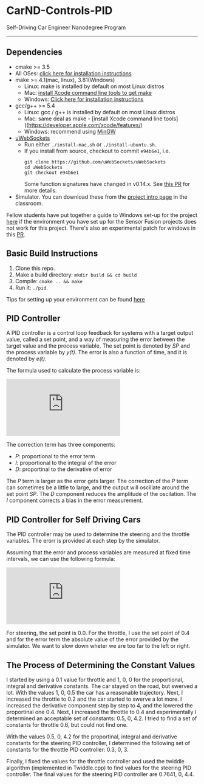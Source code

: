 # CarND-Controls-PID
Self-Driving Car Engineer Nanodegree Program

---

## Dependencies

* cmake >= 3.5
 * All OSes: [click here for installation instructions](https://cmake.org/install/)
* make >= 4.1(mac, linux), 3.81(Windows)
  * Linux: make is installed by default on most Linux distros
  * Mac: [install Xcode command line tools to get make](https://developer.apple.com/xcode/features/)
  * Windows: [Click here for installation instructions](http://gnuwin32.sourceforge.net/packages/make.htm)
* gcc/g++ >= 5.4
  * Linux: gcc / g++ is installed by default on most Linux distros
  * Mac: same deal as make - [install Xcode command line tools]((https://developer.apple.com/xcode/features/)
  * Windows: recommend using [MinGW](http://www.mingw.org/)
* [uWebSockets](https://github.com/uWebSockets/uWebSockets)
  * Run either `./install-mac.sh` or `./install-ubuntu.sh`.
  * If you install from source, checkout to commit `e94b6e1`, i.e.
    ```
    git clone https://github.com/uWebSockets/uWebSockets 
    cd uWebSockets
    git checkout e94b6e1
    ```
    Some function signatures have changed in v0.14.x. See [this PR](https://github.com/udacity/CarND-MPC-Project/pull/3) for more details.
* Simulator. You can download these from the [project intro page](https://github.com/udacity/self-driving-car-sim/releases) in the classroom.

Fellow students have put together a guide to Windows set-up for the project [here](https://s3-us-west-1.amazonaws.com/udacity-selfdrivingcar/files/Kidnapped_Vehicle_Windows_Setup.pdf) if the environment you have set up for the Sensor Fusion projects does not work for this project. There's also an experimental patch for windows in this [PR](https://github.com/udacity/CarND-PID-Control-Project/pull/3).

## Basic Build Instructions

1. Clone this repo.
2. Make a build directory: `mkdir build && cd build`
3. Compile: `cmake .. && make`
4. Run it: `./pid`. 

Tips for setting up your environment can be found [here](https://classroom.udacity.com/nanodegrees/nd013/parts/40f38239-66b6-46ec-ae68-03afd8a601c8/modules/0949fca6-b379-42af-a919-ee50aa304e6a/lessons/f758c44c-5e40-4e01-93b5-1a82aa4e044f/concepts/23d376c7-0195-4276-bdf0-e02f1f3c665d)

## PID Controller

A PID controller is a control loop feedback for systems with a target output value, called a set point, and a way of measuring the error between the target value and the process variable. The set point is denoted by *SP* and the process variable by *y(t)*. The error is also a function of time, and it is denoted by *e(t)*.

The formula used to calculate the process variable is:

![PID COntroller Equation](http://latex.codecogs.com/gif.latex?y%28t%29%20%3D%20SP%20-%20K_p%20e%28t%29%20-%20K_i%20%5Cint_0%5Et%20e%28t%29%20dt%20-%20K_p%20%5Cfrac%7Bde%28t%29%7D%7Bdt%7D)


The correction term has three components:

* *P*: proportional to the error term
* *I*: proportional to the integral of the error
* *D*: proportinal to the derivative of error

The *P* term is larger as the error gets larger. The correction of the *P* term can sometimes be a little to large, and the output will oscillate around the set point *SP*. The *D* component reduces the amplitude of the oscilation. The *I* component corrects a bias in the error measurement.

## PID Controller for Self Driving Cars

The PID controller may be used to determine the steering and the throttle variables. The erorr is provided at each step by the simulator.

Assuming that the error and process variables are measured at fixed time intervals, we can use the following formula:

![Discrete Time Formula](http://latex.codecogs.com/gif.latex?s%20%3D%20SP%20-%20K_p%20*%20CTE%20-%20K_i%20%5Csum_%7Bk%3D0%7D%5E%7Bi%7D%20CTE_k%20-%20K_d%28CTE_i%20-%20CTE_%7Bi-1%7D%29)

For steering, the set point is 0.0. For the throttle, I use the set point of 0.4 and for the error term the absolute value of the error provided by the simulator. We want to slow down wheter we are too far to the left or right.

## The Process of Determining the Constant Values

I started by using a 0.1 value for throttle and 1, 0, 0 for the proportional, integral and derivative constants. The car stayed on the road, but swerved a lot. With the values 1, 0, 0.5 the car has a reasonable trajectory. Next, I increased the throttle to 0.2 and the car started to swerve a lot more. I increased the derivative component step by step to 4, and the lowered the proportinal one 0.4. Next, I increased the throttle to 0.4 and experimentally I determined an acceptable set of constants: 0.5, 0, 4.2. I tried to find a set of constants for throttle 0.6, but could not find one.

With the values 0.5, 0, 4.2 for the proportinal, integral and derivative constants for the steering PID controller, I determined the following set of constants for the throttle PID controller: 0.3, 0, 3.

Finally, I fixed the values for the throttle controller and used the twiddle algorithm (implemented in Twiddle.cpp) to find values for the steering PID controller. The final values for the steering PID controller are 0.7641, 0, 4.4.
